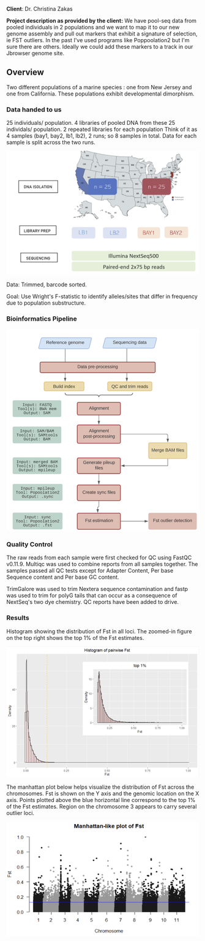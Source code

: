 **Client**: Dr. Christina Zakas
  
**Project description as provided by the client:**
We have pool-seq data from pooled individuals in 2 populations and we want to map it to our new genome assembly and pull out markers that exhibit a signature of selection, ie FST outliers. In the past I've used programs like Poppoolation2 but I'm sure there are others. Ideally we could add these markers to a track in our Jbrowser genome site. 

## Overview

Two different populations of a marine species : one from New Jersey and one from California. These populations exhibit developmental dimorphism. 

### Data handed to us 
25 individuals/ population.
4 libraries of pooled DNA from these 25 individals/ population.
2 repeated libraries for each population 
Think of it as 4 samples (bay1, bay2, lb1, lb2), 2 runs; so 8 samples in total. Data for each sample is split across the two runs. 

![data](https://github.com/pthunga/Bioinformatics-Consulting-Project/blob/master/data.PNG)

Data: Trimmed, barcode sorted. <everything was run on the same lane> 
 
Goal: Use Wright's F-statistic to identify alleles/sites that differ in frequency due to population substructure. 

### Bioinformatics Pipeline

![pipeline](https://github.com/pthunga/Bioinformatics-Consulting-Project/blob/master/pipeline.PNG)

### Quality Control

The raw reads from each sample were first checked for QC using FastQC v0.11.9. Multiqc was used to combine reports from all samples together. 
The samples passed all QC tests except for Adapter Content, Per base Sequence content and Per base GC content. 

TrimGalore was used to trim Nextera sequence contamination and fastp was used to trim for polyG tails that can occur as a consequence of NextSeq's two dye chemistry. QC reports have been added to drive. 


### Results

Histogram showing the distribution of Fst in all loci. The zoomed-in figure on the top right shows the top 1% of the Fst estimates. 

![hist](https://github.com/pthunga/Bioinformatics-Consulting-Project/blob/master/histogram.PNG)

The manhattan plot below helps visualize the distribution of Fst across the chromosomes.  Fst is shown on the Y axis and the genomic location on the X axis. Points plotted above the blue horizontal line correspond to the top 1% of the Fst estimates. Region on the chromosome 3 appears to carry several outlier loci.

![manhattan](https://github.com/pthunga/Bioinformatics-Consulting-Project/blob/master/manhattanplot.PNG)

